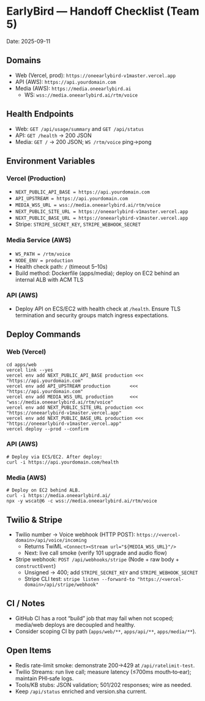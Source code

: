 # EarlyBird — Handoff Checklist (Team 5)

Date: 2025-09-11

## Domains
- Web (Vercel, prod): `https://oneearlybird-v1master.vercel.app`
- API (AWS): `https://api.yourdomain.com`
- Media (AWS): `https://media.oneearlybird.ai`
  - WS: `wss://media.oneearlybird.ai/rtm/voice`

## Health Endpoints
- Web: `GET /api/usage/summary` and `GET /api/status`
- API: `GET /health` → 200 JSON
- Media: `GET /` → 200 JSON; `WS /rtm/voice` ping→pong

## Environment Variables

### Vercel (Production)
- `NEXT_PUBLIC_API_BASE = https://api.yourdomain.com`
- `API_UPSTREAM = https://api.yourdomain.com`
- `MEDIA_WSS_URL = wss://media.oneearlybird.ai/rtm/voice`
- `NEXT_PUBLIC_SITE_URL = https://oneearlybird-v1master.vercel.app`
- `NEXT_PUBLIC_BASE_URL = https://oneearlybird-v1master.vercel.app`
- Stripe: `STRIPE_SECRET_KEY`, `STRIPE_WEBHOOK_SECRET`

### Media Service (AWS)
- `WS_PATH = /rtm/voice`
- `NODE_ENV = production`
- Health check path: `/` (timeout 5–10s)
- Build method: Dockerfile (apps/media); deploy on EC2 behind an internal ALB with ACM TLS

### API (AWS)
- Deploy API on ECS/EC2 with health check at `/health`. Ensure TLS termination and security groups match ingress expectations.

## Deploy Commands

### Web (Vercel)
```
cd apps/web
vercel link --yes
vercel env add NEXT_PUBLIC_API_BASE production <<< "https://api.yourdomain.com"
vercel env add API_UPSTREAM production       <<< "https://api.yourdomain.com"
vercel env add MEDIA_WSS_URL production      <<< "wss://media.oneearlybird.ai/rtm/voice"
vercel env add NEXT_PUBLIC_SITE_URL production <<< "https://oneearlybird-v1master.vercel.app"
vercel env add NEXT_PUBLIC_BASE_URL production <<< "https://oneearlybird-v1master.vercel.app"
vercel deploy --prod --confirm
```

### API (AWS)
```
# Deploy via ECS/EC2. After deploy:
curl -i https://api.yourdomain.com/health
```

### Media (AWS)
```
# Deploy on EC2 behind ALB.
curl -i https://media.oneearlybird.ai/
npx -y wscat@6 -c wss://media.oneearlybird.ai/rtm/voice
```

## Twilio & Stripe
- Twilio number → Voice webhook (HTTP POST): `https://<vercel-domain>/api/voice/incoming`
  - Returns TwiML `<Connect><Stream url="${MEDIA_WSS_URL}"/>`
  - Next: live call smoke (verify 101 upgrade and audio flow)
- Stripe webhook: `POST /api/webhooks/stripe` (Node + raw body + `constructEvent`)
  - Unsigned → 400; add `STRIPE_SECRET_KEY` and `STRIPE_WEBHOOK_SECRET`
  - Stripe CLI test: `stripe listen --forward-to "https://<vercel-domain>/api/stripe/webhook"`

## CI / Notes
- GitHub CI has a root “build” job that may fail when not scoped; media/web deploys are decoupled and healthy.
- Consider scoping CI by path (`apps/web/**`, `apps/api/**`, `apps/media/**`).

## Open Items
- Redis rate-limit smoke: demonstrate 200→429 at `/api/ratelimit-test`.
- Twilio Streams: run live call; measure latency (≤700ms mouth‑to‑ear); maintain PHI‑safe logs.
- Tools/KB stubs: JSON validation; 501/202 responses; wire as needed.
- Keep `/api/status` enriched and version.sha current.
